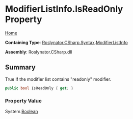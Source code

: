 # ModifierListInfo\.IsReadOnly Property

[Home](../../../../../README.md)

**Containing Type**: [Roslynator.CSharp.Syntax](../../README.md)\.[ModifierListInfo](../README.md)

**Assembly**: Roslynator\.CSharp\.dll

## Summary

True if the modifier list contains "readonly" modifier\.

```csharp
public bool IsReadOnly { get; }
```

### Property Value

System\.[Boolean](https://docs.microsoft.com/en-us/dotnet/api/system.boolean)

